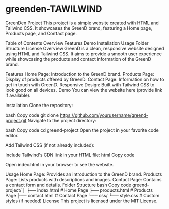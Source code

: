 # greenden-TAWILWIND
GreenDen Project
This project is a simple website created with HTML and Tailwind CSS. It showcases the GreenD brand, featuring a Home page, Products page, and Contact page.

Table of Contents
Overview
Features
Demo
Installation
Usage
Folder Structure
License
Overview
GreenD is a clean, responsive website designed using HTML and Tailwind CSS. It aims to provide a smooth user experience while showcasing the products and contact information of the GreenD brand.

Features
Home Page: Introduction to the GreenD brand.
Products Page: Display of products offered by GreenD.
Contact Page: Information on how to get in touch with GreenD.
Responsive Design: Built with Tailwind CSS to look good on all devices.
Demo
You can view the website here (provide link if available).

Installation
Clone the repository:

bash
Copy code
git clone https://github.com/yourusername/greend-project.git
Navigate to the project directory:

bash
Copy code
cd greend-project
Open the project in your favorite code editor.

Add Tailwind CSS (if not already included):

Include Tailwind's CDN link in your HTML file:
html
Copy code
<link href="https://cdn.jsdelivr.net/npm/tailwindcss@2.0.0/dist/tailwind.min.css" rel="stylesheet">
Open index.html in your browser to see the website.

Usage
Home Page: Provides an introduction to the GreenD brand.
Products Page: Lists products with descriptions and images.
Contact Page: Contains a contact form and details.
Folder Structure
bash
Copy code
greend-project/
│
├── index.html           # Home Page
├── products.html        # Products Page
├── contact.html         # Contact Page
└── css/
    └── style.css        # Custom styles (if needed)
License
This project is licensed under the MIT License.

